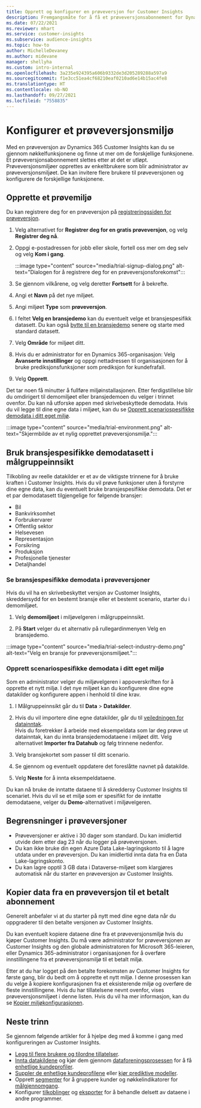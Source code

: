 ```yaml
---
title: Opprett og konfigurer en prøveversjon for Customer Insights
description: Fremgangsmåte for å få et prøveversjonsabonnement for Dynamics 365 Customer Insights og konfigurere det.
ms.date: 07/22/2021
ms.reviewer: mhart
ms.service: customer-insights
ms.subservice: audience-insights
ms.topic: how-to
author: MichelleDevaney
ms.author: midevane
manager: shellyha
ms.custom: intro-internal
ms.openlocfilehash: 3a235e924395a606b9332de3d205289288a597a9
ms.sourcegitcommit: f1e3cc51ea4cf68210eaf0210ad6e14b15ac4fe8
ms.translationtype: HT
ms.contentlocale: nb-NO
ms.lasthandoff: 09/27/2021
ms.locfileid: "7558835"
---
```

# <a name="set-up-a-trial-environment"></a>Konfigurer et prøveversjonsmiljø 

Med en prøveversjon av Dynamics 365 Customer Insights kan du se gjennom nøkkelfunksjonene og finne ut mer om de forskjellige funksjonene. Et prøveversjonsabonnement slettes etter at det er utløpt. Prøveversjonsmiljøer opprettes av enkeltbrukere som blir administrator av prøveversjonsmiljøet. De kan invitere flere brukere til prøveversjonen og konfigurere de forskjellige funksjonene.

## <a name="create-a-trial-environment"></a>Opprette et prøvemiljø

Du kan registrere deg for en prøveversjon på [registreringssiden for prøveversjon](https://dynamics.microsoft.com/get-started/free-trial/?appname=customerinsights). 

1. Velg alternativet for **Registrer deg for en gratis prøveversjon**, og velg **Registrer deg nå**.

1. Oppgi e-postadressen for jobb eller skole, fortell oss mer om deg selv og velg **Kom i gang**.

   :::image type="content" source="media/trial-signup-dialog.png" alt-text="Dialogen for å registrere deg for en prøveversjonsforekomst":::

1. Se gjennom vilkårene, og velg deretter **Fortsett** for å bekrefte.

1. Angi et **Navn** på det nye miljøet. 

1. Angi miljøet **Type** som **prøveversjon**.

1. I feltet **Velg en bransjedemo** kan du eventuelt velge et bransjespesifikk datasett. Du kan også [bytte til en bransjedemo](#use-industry-specific-demo-data-sets-in-audience-insights) senere og starte med standard datasett.

1. Velg **Område** for miljøet ditt.

1. Hvis du er administrator for en Dynamics 365-organisasjon: Velg **Avanserte innstillinger** og oppgi nettadressen til organisasjonen for å bruke prediksjonsfunksjoner som prediksjon for kundefrafall. 

1. Velg **Opprett**. 

Det tar noen få minutter å fullføre miljøinstallasjonen. Etter ferdigstillelse blir du omdirigert til demomiljøet eller bransjedemoen du velger i trinnet ovenfor. Du kan nå utforske appen med skrivebeskyttede demodata. Hvis du vil legge til dine egne data i miljøet, kan du se [Opprett scenariospesifikke demodata i ditt eget miljø](#create-scenario-specific-demo-data-in-your-own-environment).

:::image type="content" source="media/trial-environment.png" alt-text="Skjermbilde av et nylig opprettet prøveversjonsmiljø.":::

## <a name="use-industry-specific-demo-data-sets-in-audience-insights"></a>Bruk bransjespesifikke demodatasett i målgruppeinnsikt

Tilkobling av reelle datakilder er et av de viktigste trinnene for å bruke kraften i Customer Insights. Hvis du vil prøve funksjoner uten å forstyrre dine egne data, kan du eventuelt bruke bransjespesifikke demodata. Det er et par demodatasett tilgjengelige for følgende bransjer: 

-   Bil
-   Bankvirksomhet
-   Forbrukervarer
-   Offentlig sektor
-   Helsevesen
-   Representasjon
-   Forsikring
-   Produksjon
-   Profesjonelle tjenester
-   Detaljhandel

### <a name="see-industry-specific-demo-data-in-trials"></a>Se bransjespesifikke demodata i prøveversjoner

Hvis du vil ha en skrivebeskyttet versjon av Customer Insights, skreddersydd for en bestemt bransje eller et bestemt scenario, starter du i demomiljøet. 
 
1.  Velg **demomiljøet** i miljøvelgeren i målgruppeinnsikt.

2.  På **Start** velger du et alternativ på rullegardinmenyen Velg en bransjedemo.

:::image type="content" source="media/trial-select-industry-demo.png" alt-text="Velg en bransje for prøveversjonsmiljøet.":::

### <a name="create-scenario-specific-demo-data-in-your-own-environment"></a>Opprett scenariospesifikke demodata i ditt eget miljø

Som en administrator velger du miljøvelgeren i appoverskriften for å opprette et nytt miljø. I det nye miljøet kan du konfigurere dine egne datakilder og konfigurere appen i henhold til dine krav. 

1.  I Målgruppeinnsikt går du til **Data** > **Datakilder**.

2.  Hvis du vil importere dine egne datakilder, går du til [veiledningen for datainntak](data-sources.md).     
   Hvis du foretrekker å arbeide med eksempeldata som lar deg prøve ut datainntak, kan du innta bransjedemodataene i miljøet ditt. Velg alternativet **Importer fra Datahub** og følg trinnene nedenfor.

3.  Velg bransjekortet som passer til ditt scenario. 

4.  Se gjennom og eventuelt oppdatere det foreslåtte navnet på datakilde. 

5.  Velg **Neste** for å innta eksempeldataene. 

Du kan nå bruke de inntatte dataene til å skreddersy Customer Insights til scenariet. Hvis du vil se et miljø som er spesifikt for de inntatte demodataene, velger du **<Industry>Demo**-alternativet i miljøvelgeren.

## <a name="limitations-in-trials"></a>Begrensninger i prøveversjoner

- Prøveversjoner er aktive i 30 dager som standard. Du kan imidlertid utvide dem etter dag 23 når du logger på prøveversjonen.
- Du kan ikke bruke din egen Azure Data Lake-lagringskonto til å lagre utdata under en prøveversjon. Du kan imidlertid innta data fra en Data Lake-lagringskonto.
- Du kan lagre opptil 3 GB data i Dataverse-miljøet som klargjøres automatisk når du starter en prøveversjon av Customer Insights.

## <a name="copy-data-from-a-trial-to-a-paid-subscription"></a>Kopier data fra en prøveversjon til et betalt abonnement

Generelt anbefaler vi at du starter på nytt med dine egne data når du oppgraderer til den betalte versjonen av Customer Insights. 

Du kan eventuelt kopiere dataene dine fra et prøveversjonsmiljø hvis du kjøper Customer Insights. Du må være administrator for prøveversjonen av Customer Insights og den globale administratoren for Microsoft 365-leieren, eller Dynamics 365-administrator i organisasjonen for å overføre innstillingene fra et prøveversjonsmiljø til et betalt miljø. 

Etter at du har logget på den betalte forekomsten av Customer Insights for første gang, blir du bedt om å opprette et nytt miljø. I denne prosessen kan du velge å kopiere konfigurasjonen fra et eksisterende miljø og overføre de fleste innstillingene. Hvis du har tillatelsene nevnt ovenfor, vises prøveversjonsmiljøet i denne listen. Hvis du vil ha mer informasjon, kan du se [Kopier miljøkonfigurasjonen](manage-environments.md#copy-the-environment-configuration).

## <a name="next-steps"></a>Neste trinn

Se gjennom følgende artikler for å hjelpe deg med å komme i gang med konfigureringen av Customer Insights. 

- [Legg til flere brukere og tilordne tillatelser](permissions.md).
- [Innta datakildene](data-sources.md) og kjør dem gjennom [dataforeningsprosessen](data-unification.md) for å få [enhetlige kundeprofiler](customer-profiles.md).
- [Suppler de enhetlige kundeprofilene](enrichment-hub.md) eller [kjør prediktive modeller](predictions-overview.md).
- Opprett [segmenter](segments.md) for å gruppere kunder og nøkkelindikatorer for [målgjennomgang](measures.md).
- Konfigurer [tilkoblinger](connections.md) og [eksporter](export-destinations.md) for å behandle delsett av dataene i andre programmer.
